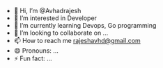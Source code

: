 - 👋 Hi, I’m @Avhadrajesh
- 👀 I’m interested in Developer
- 🌱 I’m currently learning Devops, Go programming
- 💞️ I’m looking to collaborate on ...
- 📫 How to reach me rajeshavhd@gmail.com
- 😄 Pronouns: ...
- ⚡ Fun fact: ...

<!---
Avhadrajesh/Avhadrajesh is a ✨ special ✨ repository because its `README.md` (this file) appears on your GitHub profile.
You can click the Preview link to take a look at your changes.
--->

